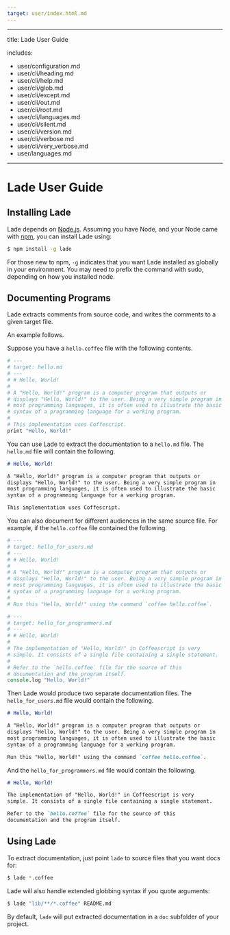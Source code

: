 ```yaml
---
target: user/index.html.md
---
```

---
title: Lade User Guide

includes:
  - user/configuration.md
  - user/cli/heading.md
  - user/cli/help.md
  - user/cli/glob.md
  - user/cli/except.md
  - user/cli/out.md
  - user/cli/root.md
  - user/cli/languages.md
  - user/cli/silent.md
  - user/cli/version.md
  - user/cli/verbose.md
  - user/cli/very_verbose.md
  - user/languages.md

---
# Lade User Guide

## Installing Lade

Lade depends on [Node.js](http://nodejs.org/). Assuming you have Node,
and your Node came with [npm](http://npmjs.org/), you can install Lade
using:

```bash
$ npm install -g lade
```

For those new to npm, `-g` indicates that you want Lade installed
as globally in your environment.  You may need to prefix the command
with sudo, depending on how you installed node.

## Documenting Programs

Lade extracts comments from source code, and writes the comments to a
given target file.

An example follows.

Suppose you have a `hello.coffee` file with the following contents.

```coffeescript
# ---
# target: hello.md
# ---
# # Hello, World!
#
# A "Hello, World!" program is a computer program that outputs or
# displays "Hello, World!" to the user. Being a very simple program in
# most programming languages, it is often used to illustrate the basic
# syntax of a programming language for a working program.
#
# This implementation uses Coffescript.
print "Hello, World!"
```

<div></div>

You can use Lade to extract the documentation to a `hello.md`
file. The `hello.md` file will contain the following.

```markdown
# Hello, World!

A "Hello, World!" program is a computer program that outputs or
displays "Hello, World!" to the user. Being a very simple program in
most programming languages, it is often used to illustrate the basic
syntax of a programming language for a working program.

This implementation uses Coffescript.
```

<div></div>

You can also document for different audiences in the same source
file. For example, if the `hello.coffee` file contained the following.

```coffeescript
# ---
# target: hello_for_users.md
# ---
# # Hello, World!
#
# A "Hello, World!" program is a computer program that outputs or
# displays "Hello, World!" to the user. Being a very simple program in
# most programming languages, it is often used to illustrate the basic
# syntax of a programming language for a working program.
#
# Run this "Hello, World!" using the command `coffee hello.coffee`.

# ---
# target: hello_for_programmers.md
# ---
# # Hello, World!
#
# The implementation of "Hello, World!" in Coffeescript is very
# simple. It consists of a single file containing a single statement.
#
# Refer to the `hello.coffee` file for the source of this
# documentation and the program itself.
console.log "Hello, World!"
```

<div></div>

Then Lade would produce two separate documentation files. The
`hello_for_users.md` file would contain the following.

```markdown
# Hello, World!

A "Hello, World!" program is a computer program that outputs or
displays "Hello, World!" to the user. Being a very simple program in
most programming languages, it is often used to illustrate the basic
syntax of a programming language for a working program.

Run this "Hello, World!" using the command `coffee hello.coffee`.
```

<div></div>

And the `hello_for_programmers.md` file would contain the following.

```markdown
# Hello, World!

The implementation of "Hello, World!" in Coffeescript is very
simple. It consists of a single file containing a single statement.

Refer to the `hello.coffee` file for the source of this
documentation and the program itself.
```

## Using Lade

To extract documentation, just point `lade` to source files that you
want docs for:

```bash
$ lade *.coffee
```

<div></div>

Lade will also handle extended globbing syntax if you quote
arguments:

```bash
$ lade "lib/**/*.coffee" README.md
```

<div></div>

By default, `lade` will put extracted documentation in a `doc`
subfolder of your project.

